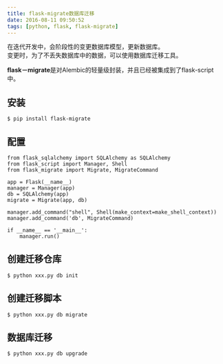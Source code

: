 ```yaml
---
title: flask-migrate数据库迁移
date: 2016-08-11 09:50:52
tags: [python, flask, flask-migrate]
---
```

在迭代开发中，会阶段性的变更数据库模型，更新数据库。  
变更时，为了不丢失数据库中的数据，可以使用数据库迁移工具。  

**flask－migrate**是对Alembic的轻量级封装，并且已经被集成到了flask-script中。  
## 安装
    $ pip install flask-migrate

## 配置
    from flask_sqlalchemy import SQLAlchemy as SQLAlchemy
    from flask_script import Manager, Shell
    from flask_migrate import Migrate, MigrateCommand
    
    app = Flask(__name__)
    manager = Manager(app)
    db = SQLAlchemy(app)
    migrate = Migrate(app, db)
    
    manager.add_command("shell", Shell(make_context=make_shell_context))
    manager.add_command('db', MigrateCommand)
    
    if __name__ == '__main__':
        manager.run()
        
## 创建迁移仓库
    $ python xxx.py db init
## 创建迁移脚本
    $ python xxx.py db migrate
## 数据库迁移
    $ python xxx.py db upgrade    
    